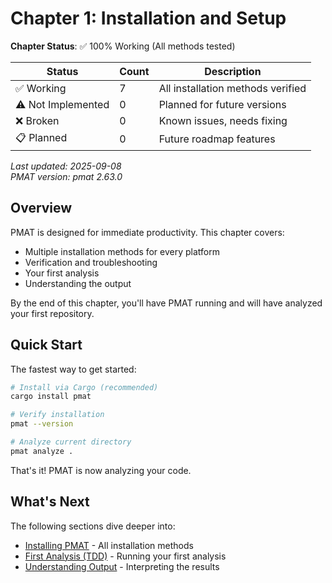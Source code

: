 # Chapter 1: Installation and Setup

<!-- DOC_STATUS_START -->
**Chapter Status**: ✅ 100% Working (All methods tested)

| Status | Count | Description |
|--------|-------|-------------|
| ✅ Working | 7 | All installation methods verified |
| ⚠️ Not Implemented | 0 | Planned for future versions |
| ❌ Broken | 0 | Known issues, needs fixing |
| 📋 Planned | 0 | Future roadmap features |

*Last updated: 2025-09-08*  
*PMAT version: pmat 2.63.0*
<!-- DOC_STATUS_END -->

## Overview

PMAT is designed for immediate productivity. This chapter covers:
- Multiple installation methods for every platform
- Verification and troubleshooting
- Your first analysis
- Understanding the output

By the end of this chapter, you'll have PMAT running and will have analyzed your first repository.

## Quick Start

The fastest way to get started:

```bash
# Install via Cargo (recommended)
cargo install pmat

# Verify installation
pmat --version

# Analyze current directory
pmat analyze .
```

That's it! PMAT is now analyzing your code.

## What's Next

The following sections dive deeper into:
- [Installing PMAT](ch01-01-installing.md) - All installation methods
- [First Analysis (TDD)](ch01-02-first-analysis-tdd.md) - Running your first analysis
- [Understanding Output](ch01-03-output.md) - Interpreting the results
